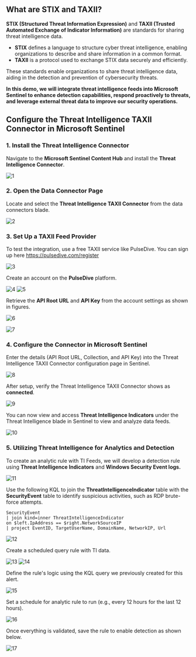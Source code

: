 ## What are STIX and TAXII?

**STIX (Structured Threat Information Expression)** and **TAXII (Trusted Automated Exchange of Indicator Information)** are standards for sharing threat intelligence data.

- **STIX** defines a language to structure cyber threat intelligence, enabling organizations to describe and share information in a common format.
- **TAXII** is a protocol used to exchange STIX data securely and efficiently.

These standards enable organizations to share threat intelligence data, aiding in the detection and prevention of cybersecurity threats.

**In this demo, we will integrate threat intelligence feeds into Microsoft Sentinel to enhance detection capabilities, respond proactively to threats, and leverage external threat data to improve our security operations.**

## Configure the Threat Intelligence TAXII Connector in Microsoft Sentinel

### 1. Install the Threat Intelligence Connector

Navigate to the **Microsoft Sentinel Content Hub** and install the **Threat Intelligence Connector**.

![1](https://github.com/user-attachments/assets/47dd785f-8e58-49f9-8851-b7e32785db36)


### 2. Open the Data Connector Page

Locate and select the **Threat Intelligence TAXII Connector** from the data connectors blade.

![2](https://github.com/user-attachments/assets/e08c5ff1-454b-4f0e-8adf-de9dd4c6f722)


### 3. Set Up a TAXII Feed Provider

To test the integration, use a free TAXII service like PulseDive. You can sign up here https://pulsedive.com/register

![3](https://github.com/user-attachments/assets/20e6a760-d2c8-42c4-95b0-77502780e070)


Create an account on the **PulseDive** platform.

![4](https://github.com/user-attachments/assets/93b9a33b-3c84-4a48-a3cb-04aa5ef6ac21)
![5](https://github.com/user-attachments/assets/737a2940-7a41-477b-8f69-bef74ec54172)


Retrieve the **API Root URL** and **API Key** from the account settings as shown in figures.

![6](https://github.com/user-attachments/assets/9c4d94a7-e568-49ca-b88c-bb892d2d4cb3)

![7](https://github.com/user-attachments/assets/454650f9-c7b6-44d0-88c2-25a0f865baf7)


### 4. Configure the Connector in Microsoft Sentinel

Enter the details (API Root URL, Collection, and API Key) into the Threat Intelligence TAXII Connector configuration page in Sentinel.

![8](https://github.com/user-attachments/assets/16d74d82-47d5-43e4-b355-e44e84f0a860)


After setup, verify the Threat Intelligence TAXII Connector shows as **connected**.

![9](https://github.com/user-attachments/assets/ae6450a3-898c-43dd-9a92-1fce15fc9bdf)


You can now view and access **Threat Intelligence Indicators** under the Threat Intelligence blade in Sentinel to view and analyze data feeds.

![10](https://github.com/user-attachments/assets/7a7ceddb-ef38-4571-884d-2a79001b76f2)


### 5. Utilizing Threat Intelligence for Analytics and Detection

To create an analytic rule with TI Feeds, we will develop a detection rule using **Threat Intelligence Indicators** and **Windows Security Event logs.**

![11](https://github.com/user-attachments/assets/48c0cfba-71ab-4bd0-bba7-97fb921efdf2)


Use the following KQL to join the **ThreatIntelligenceIndicator** table with the **SecurityEvent** table to identify suspicious activities, such as RDP brute-force attempts.

```kql
SecurityEvent
| join kind=inner ThreatIntelligenceIndicator
on $left.IpAddress == $right.NetworkSourceIP
| project EventID, TargetUserName, DomainName, NetworkIP, Url
```

![12](https://github.com/user-attachments/assets/12f077c3-2291-4ddf-aebc-cc4874056514)

Create a scheduled query rule with TI data.

![13](https://github.com/user-attachments/assets/332998e9-bf01-4081-97fe-3934546bb4ad)
![14](https://github.com/user-attachments/assets/4c8b65dc-32a5-4237-8e81-29a1e43f88c6)

Define the rule's logic using the KQL query we previously created for this alert.

![15](https://github.com/user-attachments/assets/2a8f777a-c8c2-4fd1-84d6-418bbb81423b)

Set a schedule for analytic rule to run (e.g., every 12 hours for the last 12 hours).

![16](https://github.com/user-attachments/assets/cbc6ff7d-3f5e-406b-b0a5-eb041d54139a)

Once everything is validated, save the rule to enable detection as shown below.

![17](https://github.com/user-attachments/assets/49e57aa6-cb92-4fb6-9b6b-e4d105f68f68)
